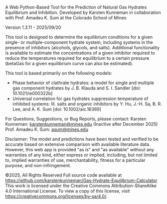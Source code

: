 A Web Python-Based Tool for the Prediction of Natural Gas Hydrates Equilibrium and Inhibition.
Developed by Karsten Kunneman in collaboration with Prof. Amadeu K. Sum at the Colorado School of Mines

Version 1.3.11 - 2025/09/20

This tool is designed to determine the equilibrium conditions for a given single- or multiple-component
hydrate system, including systems in the presence of inhibitors (alcohols, glycols, and salts). 
Additional functionality is available to estimate the concentrations of a given inhibitor required to 
reduce the temperatures required for equilibrium to a certain pressure (betaGas for a given equilibrium 
curve can also be estimated).

This tool is based primarily on the following models:
 - Phase behavior of clathrate hydrates: a model for single and multiple gas component hydrates
   by J. B. Klauda and S. I. Sandler [doi: 10.1021/ie000322b]
 - Universal correlation for gas hydrates suppression temperature of inhibited systems: III. salts and 
   organic inhibitors by Y. Hu, J.-H. Sa, B. R. Lee, and A. K. Sum [doi: 10.1002/aic.16369]

For Questions, Suggestions, or Bug Reports, please contact:
Karsten Kunneman: karstenkunneman@mines.edu (Inactive after December 2025)
Prof. Amadeu K. Sum: asum@mines.edu

Disclaimer:
The model and predictions have been tested and verified to be accurate based on extensive comparison with 
available literature data. However, this web app is provided "as is" and "as available" without any 
warranties of any kind, either express or implied, including, but not limited to, implied warranties of 
use, merchantability, fitness for a particular purpose, and non-infringement.

©2025, All Rights Reserved
Full source code available at https://github.com/karstenkunneman/Gas-Hydrate-Equilibrium-Calculator
This work is licensed under the Creative Commons Attribution-ShareAlike 4.0 International License.
To view a copy of this license, visit https://creativecommons.org/licenses/by-sa/4.0/.